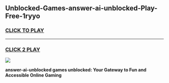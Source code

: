 
## Unblocked-Games-answer-ai-unblocked-Play-Free-1ryyo
<h3>
<a href="https://premium76.site?title=answer-ai-unblocked&ref=20M">CLICK TO PLAY</a></h3>
<hr>

<h3>
<a href="https://premium76.site?title=answer-ai-unblocked&ref=20M">CLICK 2 PLAY</a>
  
</h3>

<a href="https://premium76.site?title=answer-ai-unblocked&ref=19M"><img src="https://clearcache.store/games.png"></a>


**answer-ai-unblocked games unblocked: Your Gateway to Fun and Accessible Online Gaming**
